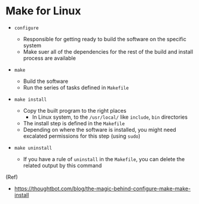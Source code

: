 # Make for Linux

- `configure`
    - Responsible for getting ready to build the software on the specific system
    - Make suer all of the dependencies for the rest of the build and install process are available

- `make`
    - Build the software
    - Run the series of tasks defined in `Makefile`

- `make install`
    - Copy the built program to the right places
        - In Linux system, to the `/usr/local/` like `include`, `bin` directories
    - The install step is defined in the `Makefile` 
    - Depending on where the software is installed, you might need excalated permissions for this step (using `sudo`)

- `make uninstall`
    - If you have a rule of `uninstall` in the `Makefile`, you can delete the related output by this command

(Ref)
- https://thoughtbot.com/blog/the-magic-behind-configure-make-make-install
